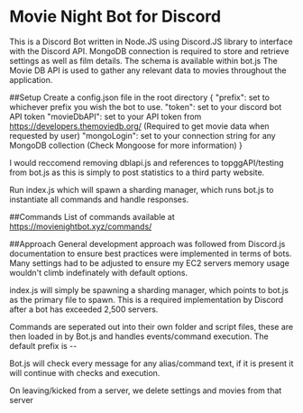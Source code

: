 # Movie Night Bot for Discord
This is a Discord Bot written in Node.JS using Discord.JS library to interface with the Discord API. 
MongoDB connection is required to store and retrieve settings as well as film details. The schema is available within bot.js
The Movie DB API is used to gather any relevant data to movies throughout the application.

##Setup
Create a config.json file in the root directory
{
  "prefix": set to whichever prefix you wish the bot to use.
  "token": set to your discord bot API token
  "movieDbAPI": set to your API token from https://developers.themoviedb.org/ (Required to get movie data when requested by user)
  "mongoLogin": set to your connection string for any MongoDB collection (Check Mongoose for more information)
}

I would reccomend removing dblapi.js and references to topggAPI/testing from bot.js as this is simply to post statistics to a third party website.

Run index.js which will spawn a sharding manager, which runs bot.js to instantiate all commands and handle responses.

##Commands
List of commands available at https://movienightbot.xyz/commands/

##Approach
General development approach was followed from Discord.js documentation to ensure best practices were implemented in terms of bots. Many settings had to be adjusted to ensure my EC2 servers memory usage wouldn't climb indefinately with default options.

index.js will simply be spawning a sharding manager, which points to bot.js as the primary file to spawn. This is a required implementation by Discord after a bot has exceeded 2,500 servers.

Commands are seperated out into their own folder and script files, these are then loaded in by Bot.js and handles events/command execution. The default prefix is --

Bot.js will check every message for any alias/command text, if it is present it will continue with checks and execution. 

On leaving/kicked from a server, we delete settings and movies from that server
